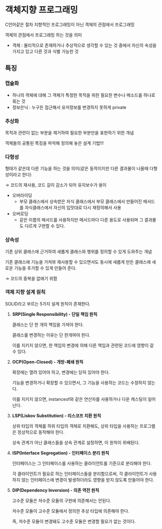# 객체지향 프로그래밍

C언어같은 절차 지향적인 프로그래밍이 아닌 객체의 관점에서 프로그래밍

객체의 관점에서 프로그래밍 하는 것을 의미

- 객체 : 물리적으로 존재하거나 추상적으로 생각할 수 있는 것 중에서 자신의 속성을 가지고 있고 다른 것과 식별 가능한 것



## 특징

### 캡슐화

- 하나의 객체에 대해 그 객체가 특정한 목적을 위한 필요한 변수나 메소드를 하나로 묶는 것
- 정보은닉 : 누구든 접근해서 유저정보를 변경하지 못하게 private

### 추상화

목적과 관련이 없는 부분을 제거하여 필요한 부분만을 표현하기 위한 개념

객체들의 공통된 특징을 파악해 정의해 놓은 설계 기법!!!

### 다형성

형태가 같은데 다른 기능을 하는 것을 의미(같은 동작이지만 다른 결과물이 나올때 다형성이라고 한다)

→ 코드의 재사용, 코드 길이 감소가 되어 유지보수가 용이

- 오버라이딩
    - 부모 클래스에서 상속받은 자식 클래스에서 부모 클래스에서 만들어진 메서드를 자식클래스에서 자신의 입맛대로 다시 재정의해서 사용
- 오버로딩
    - 같은 이름의 메서드를 사용하지만 메서드마다 다른 용도로 사용되며 그 결과물도 다르게 구현할 수 있다.

### 상속성

기존 상위 클래스에 근거하여 새롭게 클래스와 행위를 정의할 수 있게 도와주는 개념

기존 클래스에 기능을 가져와 재사용할 수 있으면서도 동시에 새롭게 만든 클래스에 새로운 기능을 추가할 수 있게 만들어 준다.

→ 코드의 중복을 없애기 위함





### **객체 지향 설계 원칙**

SOLID라고 부르는 5가지 설계 원칙이 존재한다.

1. **SRP(Single Responsibility) - 단일 책임 원칙**

    클래스는 단 한 개의 책임을 가져야 한다.

    클래스를 변경하는 이유는 단 한개여야 한다.

    이를 지키지 않으면, 한 책임의 변경에 의해 다른 책임과 관련된 코드에 영향이 갈 수 있다.

2. **OCP(Open-Closed) - 개방-폐쇄 원칙**

    확장에는 열려 있어야 하고, 변경에는 닫혀 있어야 한다.

    기능을 변경하거나 확장할 수 있으면서, 그 기능을 사용하는 코드는 수정하지 않는다.

    이를 지키지 않으면, instanceof와 같은 연산자를 사용하거나 다운 캐스팅이 일어난다.

3. **LSP(Liskov Substitution) - 리스코프 치환 원칙**

    상위 타입의 객체를 하위 타입의 객체로 치환해도, 상위 타입을 사용하는 프로그램은 정상적으로 동작해야 한다.

    상속 관계가 아닌 클래스들을 상속 관계로 설정하면, 이 원칙이 위배된다.

4. **ISP(Interface Segregation) - 인터페이스 분리 원칙**

    인터페이스는 그 인터페이스를 사용하는 클라이언트를 기준으로 분리해야 한다.

    각 클라이언트가 필요로 하는 인터페이스들을 분리함으로써, 각 클라이언트가 사용하지 않는 인터페이스에 변경이 발생하더라도 영향을 받지 않도록 만들어야 한다.

5. **DIP(Dependency Inversion) - 의존 역전 원칙**

    고수준 모듈은 저수준 모듈의 구현에 의존해서는 안된다.

    저수준 모듈이 고수준 모듈에서 정의한 추상 타입에 의존해야 한다.

    즉, 저수준 모듈이 변경돼도 고수준 모듈은 변경할 필요가 없는 것이다.